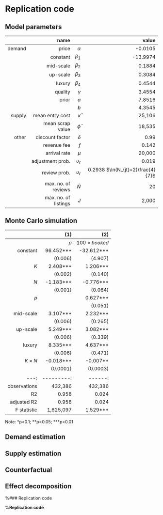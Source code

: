 # Replication code

## Model parameters

|  | name |            |  value |
| ---: | ---: | ---------: | ------: |
| demand | price | $\alpha$ | -0.0105 |
|| constant | $\beta_1$ | -13.9974 |
|| mid-scale | $\beta_2$ | 0.1884 |
|| up-scale | $\beta_3$ | 0.3084 |
|| luxury | $\beta_4$ | 0.4544 |
|| quality | $\gamma$ | 3.4554 |
|| prior | $a$ | 7.8516 |
||  | $b$ | 4.3545 |
| supply | mean entry cost | $\bar \kappa$ | 25,106 |
|| mean scrap value | $\bar \phi$ | 18,535 |
| other | discount factor | $\delta$ | 0.99 |
|  | revenue fee | $f$ | 0.142 |
|  | arrival rate | $\mu$ | 20,000 |
|  | adjustment prob. | $\upsilon_r$ | 0.019 |
|  | review prob. | $\upsilon_r$ | 0.2938 $\ln(N_{jt}+2)\frac{4}{7}$ |
|  | max. no. of reviews | $\bar N$ | 20 |
|  | max. no. of listings | $J$ | 2,000 |

## Monte Carlo simulation

|| (1) |  (2) |
| ---: | ---------: | ------: |
|| $p$|   $100\times booked$ |
|constant|                        96.452***     |                -32.612***  |        
| |                (0.006)    |             (4.907)   |
|$K$|              2.408***     |   1.206***    |       
||     (0.002)    |      (0.140)    |                                                                          
|$N$|                    -1.183***           |            -0.776***    |      
||                                 (0.001)                |         (0.064)         |  
|$p$| | 0.627***    |       
|| | (0.051)    |       
|mid-scale|                         3.107***       |                 2.232***        |   
| |                                (0.006)         |               (0.265)           |
|up-scale|                         5.249***        |                3.082***         | 
||                                 (0.006)         |               (0.339)           |
luxury |                        8.335***            |            4.637***           |
||                                 (0.006)           |              (0.471)         |  
|$K\times N$|                          -0.018***           |            -0.007**           |
  ||      (0.0001)| (0.0003)           | 
|| |  |
| ---: | ---------: | ------: |
|observations    |                 432,386           |              432,386         |  
|R2               |                 0.958             |              0.024           | 
|adjusted R2      |                 0.958              |             0.024            |
|F statistic      |   1,625,097 | 1,529***|

Note: *p<0.1; **p<0.05; ***p<0.01

## Demand estimation

## Supply estimation

## Counterfactual

## Effect decomposition

%### Replication code

%**Replication code**
